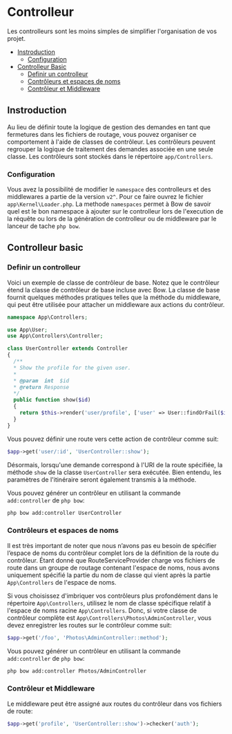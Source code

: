 # Controlleur
Les controlleurs sont les moins simples de simplifier l'organisation de vos projet.

- [Instroduction](#introduction)
  - [Configuration](#configuration)
- [Controlleur Basic](#controlleur-basic)
  - [Definir un controlleur](#definir-un-controlleur)
  - [Contrôleurs et espaces de noms](#contrôleurs-et-espaces-de-noms)
  - [Contrôleur et Middleware](#contrôleur-et-middleware)

## Instroduction

Au lieu de définir toute la logique de gestion des demandes en tant que fermetures dans les fichiers de routage, vous pouvez organiser ce comportement à l'aide de classes de contrôleur. Les contrôleurs peuvent regrouper la logique de traitement des demandes associée en une seule classe. Les contrôleurs sont stockés dans le répertoire `app/Controllers`.

### Configuration

Vous avez la possibilité de modifier le `namespace` des controlleurs et des middlewares a partie de la version `v2^`. Pour ce faire ouvrez le fichier `app\Kernel\Loader.php`. La methode `namespaces` permet à Bow de savoir quel est le bon namespace à ajouter sur le controlleur lors de l'execution de la réquête ou lors de la génération de controlleur ou de middleware par le lanceur de tache `php bow`.

## Controlleur basic

### Definir un controlleur

Voici un exemple de classe de contrôleur de base. Notez que le contrôleur étend la classe de contrôleur de base incluse avec Bow. La classe de base fournit quelques méthodes pratiques telles que la méthode du middleware, qui peut être utilisée pour attacher un middleware aux actions du contrôleur.

```php
namespace App\Controllers;

use App\User;
use App\Controllers\Controller;

class UserController extends Controller
{
  /**
  * Show the profile for the given user.
  *
  * @param  int  $id
  * @return Response
  */
  public function show($id)
  {
    return $this->render('user/profile', ['user' => User::findOrFail($id)]);
  }
}
```

Vous pouvez définir une route vers cette action de contrôleur comme suit:

```php
$app->get('user/:id', 'UserController::show');
```

Désormais, lorsqu'une demande correspond à l'URI de la route spécifiée, la méthode `show` de la classe `UserController` sera exécutée. Bien entendu, les paramètres de l'itinéraire seront également transmis à la méthode.

Vous pouvez générer un contrôleur en utilisant la commande `add:controller` de `php bow`:

```bash
php bow add:controller UserController
```

### Contrôleurs et espaces de noms

Il est très important de noter que nous n’avons pas eu besoin de spécifier l’espace de noms du contrôleur complet lors de la définition de la route du contrôleur. Étant donné que RouteServiceProvider charge vos fichiers de route dans un groupe de routage contenant l'espace de noms, nous avons uniquement spécifié la partie du nom de classe qui vient après la partie `App\Controllers` de l'espace de noms.

Si vous choisissez d'imbriquer vos contrôleurs plus profondément dans le répertoire `App\Controllers`, utilisez le nom de classe spécifique relatif à l'espace de noms racine `App\Controllers`. Donc, si votre classe de contrôleur complète est `App\Controllers\Photos\AdminController`, vous devez enregistrer les routes sur le contrôleur comme suit:

```php
$app->get('/foo', 'Photos\AdminController::method');
```

Vous pouvez générer un contrôleur en utilisant la commande `add:controller` de `php bow`:

```bash
php bow add:controller Photos/AdminController
```

### Contrôleur et Middleware

Le middleware peut être assigné aux routes du contrôleur dans vos fichiers de route:

```php
$app->get('profile', 'UserController::show')->checker('auth');
```